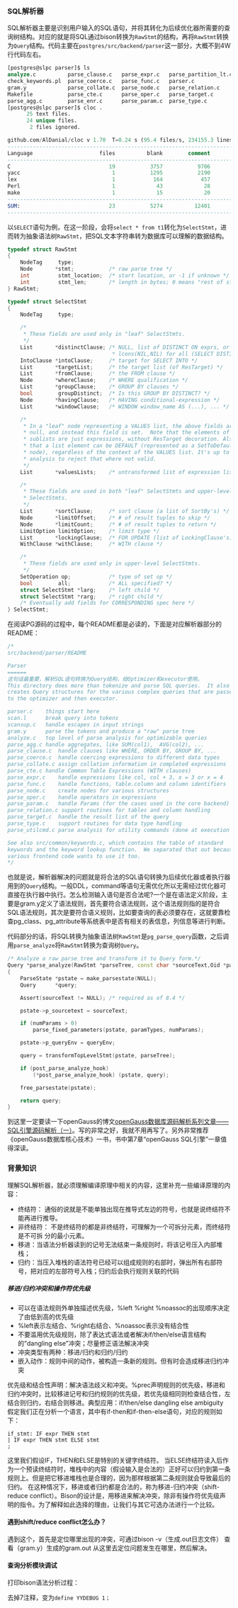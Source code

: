 ### SQL解析器
SQL解析器主要是识别用户输入的SQL语句，并将其转化为后续优化器所需要的查询树结构。对应的就是将SQL通过bison转换为`RawStmt`的结构，再将`RawStmt`转换为`Query`结构。代码主要在`postgres/src/backend/parser`这一部分，大概不到4W行代码左右。
```sql
[postgres@slpc parser]$ ls
analyze.c          parse_clause.c   parse_expr.c   parse_partition_lt.c  parse_utilcmd.c
check_keywords.pl  parse_coerce.c   parse_func.c   parser.c              README
gram.y             parse_collate.c  parse_node.c   parse_relation.c      scan.l
Makefile           parse_cte.c      parse_oper.c   parse_target.c        scansup.c
parse_agg.c        parse_enr.c      parse_param.c  parse_type.c
[postgres@slpc parser]$ cloc .
      25 text files.
      24 unique files.                              
       2 files ignored.

github.com/AlDanial/cloc v 1.70  T=0.24 s (95.4 files/s, 234155.3 lines/s)
-------------------------------------------------------------------------------
Language                     files          blank        comment           code
-------------------------------------------------------------------------------
C                               19           3757           9706          22455
yacc                             1           1295           2190          15241
lex                              1            164            457            897
Perl                             1             43             28            166
make                             1             15             20             37
-------------------------------------------------------------------------------
SUM:                            23           5274          12401          38796
-------------------------------------------------------------------------------
```

以`SELECT`语句为例，在这一阶段，会将`select * from t1`转化为`SelectStmt`，进而转为抽象语法树`RawStmt`，把SQL文本字符串转为数据库可以理解的数据结构。
```c++
typedef struct RawStmt
{
	NodeTag		type;
	Node	   *stmt;			/* raw parse tree */
	int			stmt_location;	/* start location, or -1 if unknown */
	int			stmt_len;		/* length in bytes; 0 means "rest of string" */
} RawStmt;

typedef struct SelectStmt
{
	NodeTag		type;

	/*
	 * These fields are used only in "leaf" SelectStmts.
	 */
	List	   *distinctClause; /* NULL, list of DISTINCT ON exprs, or
								 * lcons(NIL,NIL) for all (SELECT DISTINCT) */
	IntoClause *intoClause;		/* target for SELECT INTO */
	List	   *targetList;		/* the target list (of ResTarget) */
	List	   *fromClause;		/* the FROM clause */
	Node	   *whereClause;	/* WHERE qualification */
	List	   *groupClause;	/* GROUP BY clauses */
	bool		groupDistinct;	/* Is this GROUP BY DISTINCT? */
	Node	   *havingClause;	/* HAVING conditional-expression */
	List	   *windowClause;	/* WINDOW window_name AS (...), ... */

	/*
	 * In a "leaf" node representing a VALUES list, the above fields are all
	 * null, and instead this field is set.  Note that the elements of the
	 * sublists are just expressions, without ResTarget decoration. Also note
	 * that a list element can be DEFAULT (represented as a SetToDefault
	 * node), regardless of the context of the VALUES list. It's up to parse
	 * analysis to reject that where not valid.
	 */
	List	   *valuesLists;	/* untransformed list of expression lists */

	/*
	 * These fields are used in both "leaf" SelectStmts and upper-level
	 * SelectStmts.
	 */
	List	   *sortClause;		/* sort clause (a list of SortBy's) */
	Node	   *limitOffset;	/* # of result tuples to skip */
	Node	   *limitCount;		/* # of result tuples to return */
	LimitOption limitOption;	/* limit type */
	List	   *lockingClause;	/* FOR UPDATE (list of LockingClause's) */
	WithClause *withClause;		/* WITH clause */

	/*
	 * These fields are used only in upper-level SelectStmts.
	 */
	SetOperation op;			/* type of set op */
	bool		all;			/* ALL specified? */
	struct SelectStmt *larg;	/* left child */
	struct SelectStmt *rarg;	/* right child */
	/* Eventually add fields for CORRESPONDING spec here */
} SelectStmt;
```

在阅读PG源码的过程中，每个README都是必读的，下面是对应解析器部分的README：

```c++
/*
src/backend/parser/README

Parser
======
这句话最重要，解析SQL语句转换为Query结构，给Optimizer和executor使用。
This directory does more than tokenize and parse SQL queries.  It also
creates Query structures for the various complex queries that are passed
to the optimizer and then executor.

parser.c	things start here
scan.l		break query into tokens
scansup.c	handle escapes in input strings
gram.y		parse the tokens and produce a "raw" parse tree
analyze.c	top level of parse analysis for optimizable queries
parse_agg.c	handle aggregates, like SUM(col1),  AVG(col2), ...
parse_clause.c	handle clauses like WHERE, ORDER BY, GROUP BY, ...
parse_coerce.c	handle coercing expressions to different data types
parse_collate.c	assign collation information in completed expressions
parse_cte.c	handle Common Table Expressions (WITH clauses)
parse_expr.c	handle expressions like col, col + 3, x = 3 or x = 4
parse_func.c	handle functions, table.column and column identifiers
parse_node.c	create nodes for various structures
parse_oper.c	handle operators in expressions
parse_param.c	handle Params (for the cases used in the core backend)
parse_relation.c support routines for tables and column handling
parse_target.c	handle the result list of the query
parse_type.c	support routines for data type handling
parse_utilcmd.c	parse analysis for utility commands (done at execution time)

See also src/common/keywords.c, which contains the table of standard
keywords and the keyword lookup function.  We separated that out because
various frontend code wants to use it too.
*/
```
也就是说，解析器解决的问题就是将合法的SQL语句转换为后续优化器或者执行器用到的`Query`结构。一般DDL，command等语句无需优化所以无需经过优化器可直接在执行器中执行。怎么检测输入语句是否合法呢?一个是在语法定义阶段，主要是gram.y定义了语法规则，首先要符合语法规则，这个语法规则指的是符合SQL语法规则，其次是要符合语义规则，比如要查询的表必须要存在，这就要靠检查pg_class、pg_attribute等系统表中是否有相关的表信息，列信息等进行判断。

代码部分的话，将SQL转换为抽象语法树`RawStmt`是`pg_parse_query`函数，之后调用`parse_analyze`将`RawStmt`转换为查询树`Query`。
```c++
/* Analyze a raw parse tree and transform it to Query form.*/
Query *parse_analyze(RawStmt *parseTree, const char *sourceText,Oid *paramTypes, int numParams,QueryEnvironment *queryEnv)
{
	ParseState *pstate = make_parsestate(NULL);
	Query	   *query;

	Assert(sourceText != NULL); /* required as of 8.4 */

	pstate->p_sourcetext = sourceText;

	if (numParams > 0)
		parse_fixed_parameters(pstate, paramTypes, numParams);

	pstate->p_queryEnv = queryEnv;

	query = transformTopLevelStmt(pstate, parseTree);

	if (post_parse_analyze_hook)
		(*post_parse_analyze_hook) (pstate, query);

	free_parsestate(pstate);

	return query;
}
```

到这里一定要读一下openGauss的博文[openGauss数据库源码解析系列文章——SQL引擎源码解析（一）](https://mp.weixin.qq.com/s/XcdtzdHPRZa478ADEHxSNQ)。写的非常之好，我就不用再写了。另外非常推荐《openGauss数据库核心技术》一书，书中第7章“openGauss SQL引擎”一章值得深读。

### 背景知识
理解SQL解析器，就必须理解编译原理中相关的内容，这里补充一些编译原理的内容：

- 终结符： 通俗的说就是不能单独出现在推导式左边的符号，也就是说终结符不能再进行推导。
- 非终结符： 不是终结符的都是非终结符，可理解为一个可拆分元素，而终结符是不可拆 分的最小元素。
- 移进：当语法分析器读到的记号无法结束一条规则时，将该记号压入内部堆栈；
- 归约：当压入堆栈的语法符号已经可以组成规则的右部时，弹出所有右部符号，把对应的左部符号入栈；归约后会执行规则关联的代码

##### 移进/归约冲突和操作符优先级

- 可以在语法规则外单独描述优先级，%left %right %noassoc的出现顺序决定了由低到高的优先级
- %left表示左结合、%right右结合、%noassoc表示没有结合性
- 不要滥用优先级规则，除了表达式语法或者解决if/then/else语言结构的”dangling else”冲突；尽量修正语法解决冲突
- 冲突类型有两种：移进/归约和归约/归约
- 嵌入动作：规则中间的动作，被构造一条新的规则。但有时会造成移进归约冲突


优先级和结合性声明：解决语法歧义和冲突。%prec声明规则的优先级，移进和归约冲突时，比较移进记号和归约规则的优先级，若优先级相同则检查结合性，左结合则归约，右结合则移进。典型应用：if/then/else
dangling else ambiguity
假定我们正在分析一个语言，其中有if-then和if-then-else语句，对应的规则如下：
```
if_stmt: IF expr THEN stmt
| IF expr THEN stmt ELSE stmt
;
```
这里我们假设IF，THEN和ELSE是特别的关键字终结符。
当ELSE终结符读入后作为一个预读终结符时，堆栈中的内容（假设输入是合法的）正好可以归约到第一条规则上。但是把它移进堆栈也是合理的，因为那样根据第二条规则就会导致最后的归约。
在这种情况下，移进或者归约都是合法的，称为移进-归约冲突（shift-reduce conflict）。Bison的设计是，用移进来解决冲突，除非有操作符优先级声明的指令。为了解释如此选择的理由，让我们与其它可选办法进行一个比较。



#### 遇到shift/reduce conflict怎么办？
遇到这个，首先是定位哪里出现的冲突，可通过bison -v（生成.out日志文件） 查看（gram.y）生成的gram.out 从这里去定位问题发生在哪里，然后解决。

#### 查询分析模块调试
打印bison语法分析过程：

去掉7注释，变为`define YYDEBUG 1；`